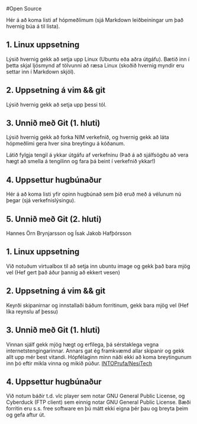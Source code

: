 #Open Source

Hér á að koma listi af hópmeðlimum (sjá Markdown leiðbeiningar um það hvernig búa á til lista).

## 1. Linux uppsetning

Lýsið hvernig gekk að setja upp Linux (Ubuntu eða aðra útgáfu). Bætið inn í þetta skjal ljósmynd af tölvunni að ræsa Linux (skoðið hvernig myndir eru settar inn í Markdown skjöl).

## 2. Uppsetning á vim && git

Lýsið hvernig gekk að setja upp þessi tól.

## 3. Unnið með Git (1. hluti)

Lýsið hvernig gekk að forka NIM verkefnið, og hvernig gekk að láta hópmeðlimi gera hver sína breytingu á kóðanum.

Látið fylgja tengil á ykkar útgáfu af verkefninu (Það á að sjálfsögðu að vera hægt að smella á tengilinn og fara þá beint í verkefnið ykkar!)

## 4. Uppsettur hugbúnaður

Hér á að koma listi yfir opinn hugbúnað sem þið eruð með á vélunum nú þegar (sjá verkefnislýsingu).

## 5. Unnið með Git (2. hluti)

Hannes Örn Brynjarsson og Ísak Jakob Hafþórsson

## 1. Linux uppsetning

Við notuðum virtualbox til að setja inn ubuntu image og gekk það bara mjög vel (Hef gert það áður þannig að ekkert vesen)

## 2. Uppsetning á vim && git

Keyrði skipanirnar og innstallaði báðum forritinum, gekk bara mjög  vel (Hef líka reynslu af þessu)

## 3. Unnið með Git (1. hluti)

Vinnan sjálf gekk mjög hægt og erfilega, þá sérstaklega vegna internetstengingarinnar. Annars gat ég framkvæmd allar skipanir
og gekk allt upp mér best vitandi.
Hópfélaginn minn náði ekki að koma breytingunum inn þó eftir mikla vinna og mikið púður.
<a href="https://github.com/nesitech/INTOPrufa" title="INTOPrufa">INTOPrufa/NesiTech</a>

## 4. Uppsettur hugbúnaður

Við notum báðir t.d. vlc player sem notar GNU General Public License, og Cyberduck (FTP client) sem einnig notar
GNU General Public License. Bæði forritin eru s.s. free software en þú mátt ekki eigna þér þau og breyta þeim og gefa aftur út.
